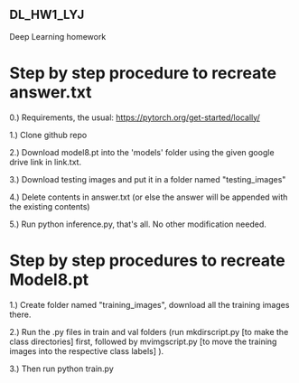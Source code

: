 ## DL_HW1_LYJ
Deep Learning homework


# Step by step procedure to recreate answer.txt

0.) Requirements, the usual: https://pytorch.org/get-started/locally/

1.) Clone github repo

2.) Download model8.pt into the 'models' folder using the given google drive link in link.txt.

3.) Download testing images and put it in a folder named "testing_images"

4.) Delete contents in answer.txt (or else the answer will be appended with the existing contents)

5.) Run python inference.py, that's all. No other modification needed. 

# Step by step procedures to recreate Model8.pt

1.) Create folder named "training_images", download all the training images there.

2.) Run the .py files in train and val folders (run mkdirscript.py [to make the class directories] first, followed by mvimgscript.py [to move the training images into the respective class labels] ).

3.) Then run python train.py
